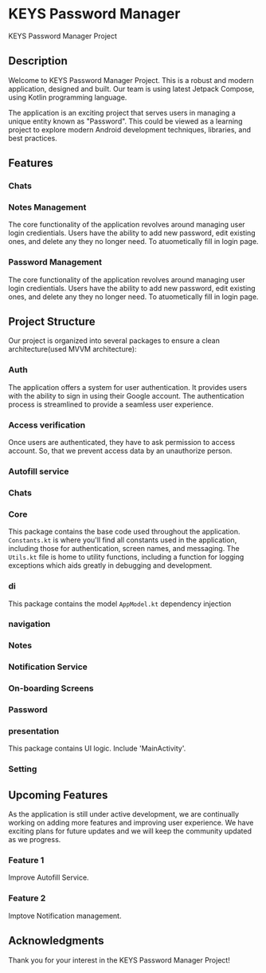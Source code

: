 # KEYS Password Manager
KEYS Password Manager Project

## Description

Welcome to KEYS Password Manager Project. This is a robust and modern application, designed and built. Our team is using latest Jetpack Compose, using Kotlin programming language.

The application is an exciting project that serves users in managing a unique entity known as "Password". This could be viewed as a learning project to explore modern Android development techniques, libraries, and best practices.


## Features

### Chats

### Notes Management

The core functionality of the application revolves around managing user login credientials. Users have the ability to add new password, edit existing ones, and delete any they no longer need. To atuometically fill in login page.

### Password Management

The core functionality of the application revolves around managing user login credientials. Users have the ability to add new password, edit existing ones, and delete any they no longer need. To atuometically fill in login page.


## Project Structure

Our project is organized into several packages to ensure a clean architecture(used MVVM architecture):

### Auth

The application offers a system for user authentication. It provides users with the ability to sign in using their Google account. The authentication process is streamlined to provide a seamless user experience.

### Access verification

Once users are authenticated, they have to ask permission to access account. So, that we prevent access data by an unauthorize person.

### Autofill service

### Chats

### Core

This package contains the base code used throughout the application. `Constants.kt` is where you'll find all constants used in the application, including those for authentication, screen names, and messaging. The `Utils.kt` file is home to utility functions, including a function for logging exceptions which aids greatly in debugging and development.

### di

This package contains the model `AppModel.kt` dependency injection

### navigation

### Notes

### Notification Service

### On-boarding Screens

### Password

### presentation

This package contains UI logic. Include 'MainActivity'.

### Setting

## Upcoming Features

As the application is still under active development, we are continually working on adding more features and improving user experience. We have exciting plans for future updates and we will keep the community updated as we progress.

### Feature 1

Improve Autofill Service.

### Feature 2

Imptove Notification management.


## Acknowledgments

Thank you for your interest in the KEYS Password Manager Project!
